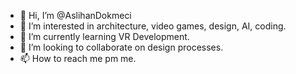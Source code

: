 - 👋 Hi, I’m @AslihanDokmeci
- 👀 I’m interested in architecture, video games, design, AI, coding.
- 🌱 I’m currently learning VR Development.
- 💞️ I’m looking to collaborate on design processes.
- 📫 How to reach me pm me.

<!---
AslihanDokmeci/AslihanDokmeci is a ✨ special ✨ repository because its `README.md` (this file) appears on your GitHub profile.
You can click the Preview link to take a look at your changes.
--->
